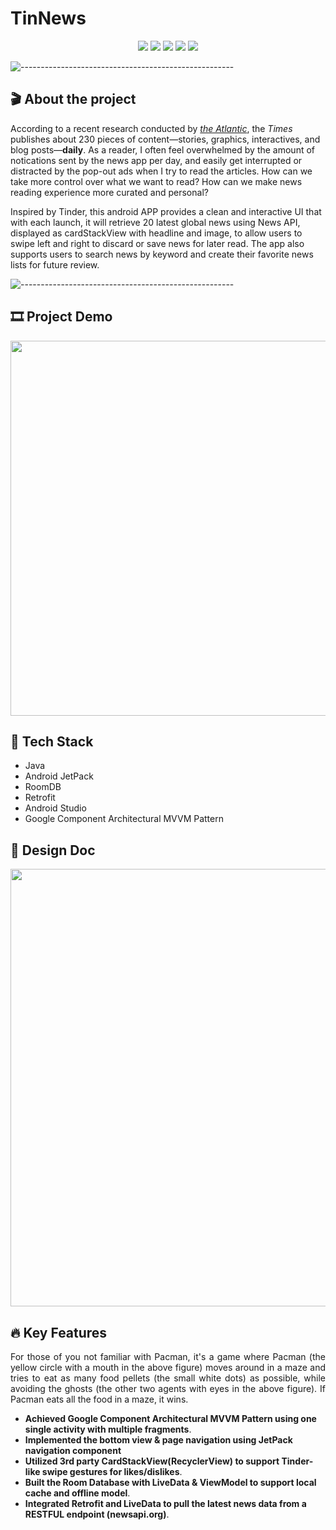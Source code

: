 # TinNews

<p align="center">
<img src="https://img.shields.io/badge/Backend-%20Java%20-F6922B.svg">
<img src="https://img.shields.io/badge/Frontend-%20Java%20-43dcf2.svg">
<img src="https://img.shields.io/badge/Framework- MVVM %20-ec63a8.svg">
<img src="https://img.shields.io/badge/Database-%20 RoomDB %20-3de540.svg">
<img src="https://img.shields.io/badge/Platform-%20Android App%20-F6F063.svg">
</p>

![-----------------------------------------------------](https://raw.githubusercontent.com/andreasbm/readme/master/assets/lines/rainbow.png)

## 🎬 About the project

  According to a recent research conducted by [*the Atlantic*](https://www.theatlantic.com/technology/archive/2016/05/how-many-stories-do-newspapers-publish-per-day/483845/), the *Times* publishes about 230 pieces of content—stories, graphics, interactives, and blog posts—**daily**. As a reader, I often feel overwhelmed by the amount of notications sent by the news app per day, and easily get interrupted or distracted by the pop-out ads when I try to read the articles. How can we take more control over what we want to read? How can we make news reading experience more curated and personal? 
  
Inspired by Tinder, this android APP provides a clean and interactive UI that with each launch, it will retrieve 20 latest global news using News API, displayed as cardStackView with headline and image, to allow users to swipe left and right to discard or save news for later read. The app also supports users to search news by keyword and create their favorite news lists for future review. 

![-----------------------------------------------------](https://raw.githubusercontent.com/andreasbm/readme/master/assets/lines/rainbow.png)

## :film_strip: Project Demo
<p align="center">
<img src="https://user-images.githubusercontent.com/78308927/134451070-bb7b60f2-76b5-4b5e-a269-b154f9cefa72.gif" height="600"/>
</p>

## 🤖 Tech Stack

* Java
* Android JetPack 
* RoomDB
* Retrofit
* Android Studio
* Google Component Architectural MVVM Pattern

## 📐 Design Doc

<p align="center">
<img src="https://user-images.githubusercontent.com/78308927/136308686-f0d075e4-dde6-4781-8dc9-0f7eeef33315.jpg" height="700">
</p>

## :fire: Key Features

<p align="justify"> 
  For those of you not familiar with Pacman, it's a game where Pacman (the yellow circle with a mouth in the above figure) moves around in a maze and tries to eat as many food pellets (the small white dots) as possible, while avoiding the ghosts (the other two agents with eyes in the above figure). If Pacman eats all the food in a maze, it wins.
</p>


- **Achieved Google Component Architectural MVVM Pattern using one single activity with multiple fragments**.
- **Implemented the bottom view & page navigation using JetPack navigation component** 
- **Utilized 3rd party CardStackView(RecyclerView) to support Tinder-like swipe gestures for likes/dislikes**.
- **Built the Room Database with LiveData & ViewModel to support local cache and offline model**.
- **Integrated Retrofit and LiveData to pull the latest news data from a RESTFUL endpoint (newsapi.org)**.


